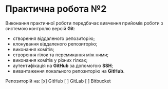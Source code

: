 # Практична робота №2
Виконання практичної роботи передбачає вивчення прийомів роботи з системою контролю версій **Git**:
 
- створення віддаленого репозиторію;
- клонування віддаленого репозиторію;
- виконання комітів;
- створення гілок та перемикання між ними;
- виконання комітів у різних гілках;
- аутентифікація на **GitHub** за допомогою **SSH**;
- вивантаження локального репозиторію на **GitHub**.

Репозиторій на:
[x] GitHub
[ ] GitLab
[ ] Bitbucket
